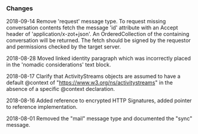### Changes

2018-09-14
Remove 'request' message type. To request missing conversation contents fetch the message 'id' attribute with an Accept header of 'application/x-zot+json'. An OrderedCollection of the containing conversation will be returned. The fetch should be signed by the requestor and permissions checked by the target server.  

2018-08-28
Moved linked identity paragraph which was incorrectly placed in the 'nomadic considerations' text block.

2018-08-17
Clarify that ActivityStreams objects are assumed to have a default @context of "https://www.w3.org/ns/activitystreams" in the absence of a specific @context declaration.

2018-08-16
Added reference to encrypted HTTP Signatures, added pointer to reference implementation.

2018-08-01
Removed the "mail" message type and documented the "sync" message.